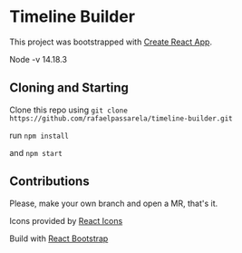 # Timeline Builder

This project was bootstrapped with [Create React App](https://github.com/facebook/create-react-app).

Node -v 14.18.3

## Cloning and Starting

Clone this repo using `git clone https://github.com/rafaelpassarela/timeline-builder.git`

run `npm install`

and `npm start`

## Contributions

Please, make your own branch and open a MR, that's it.


Icons provided by [React Icons](https://react-icons.github.io/react-icons)

Build with [React Bootstrap](https://react-bootstrap.github.io/)